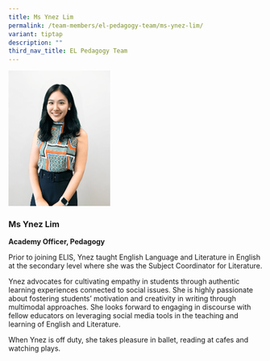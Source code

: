 ```yaml
---
title: Ms Ynez Lim
permalink: /team-members/el-pedagogy-team/ms-ynez-lim/
variant: tiptap
description: ""
third_nav_title: EL Pedagogy Team
---
```

<p></p><p></p><div class="isomer-image-wrapper"><img style="width: 40%;" height="auto" width="100%" alt="" src="/images/ELIS_Photoshoot__1_.png"></div><p></p><h3><strong>Ms Ynez Lim</strong></h3><p><strong>Academy Officer, Pedagogy</strong></p><p></p><p>Prior to joining ELIS, Ynez taught English Language and Literature in English at the secondary level where she was the Subject Coordinator for Literature.</p><p>Ynez advocates for cultivating empathy in students through authentic learning experiences connected to social issues. She is highly passionate about fostering students’ motivation and creativity in writing through multimodal approaches. She looks forward to engaging in discourse with fellow educators on leveraging social media tools in the teaching and learning of English and Literature.</p><p>When Ynez is off duty, she takes pleasure in ballet, reading at cafes and watching plays.</p>